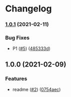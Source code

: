 # Changelog

### [1.0.1](https://www.github.com/joeldodge79/test-node-mono-repo/compare/v1.0.0...v1.0.1) (2021-02-11)


### Bug Fixes

* P1 ([#5](https://www.github.com/joeldodge79/test-node-mono-repo/issues/5)) ([485333d](https://www.github.com/joeldodge79/test-node-mono-repo/commit/485333d5c7fe40576cbf736876eda4f705926b41))

## 1.0.0 (2021-02-09)


### Features

* readme ([#2](https://www.github.com/joeldodge79/test-node-mono-repo/issues/2)) ([0754aec](https://www.github.com/joeldodge79/test-node-mono-repo/commit/0754aecd9c44d081625bf00171f43d5764040c1e))
